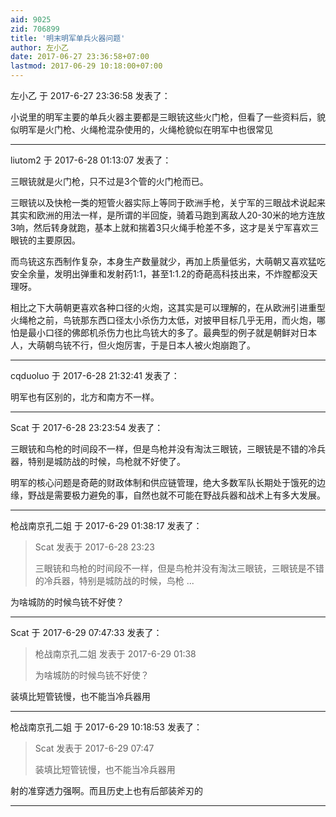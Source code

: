 ```yaml
---
aid: 9025
zid: 706899
title: '明末明军单兵火器问题'
author: 左小乙
date: 2017-06-27 23:36:58+07:00
lastmod: 2017-06-29 10:18:00+07:00
---
```


左小乙 于 2017-6-27 23:36:58 发表了：

小说里的明军主要的单兵火器主要都是三眼铳这些火门枪，但看了一些资料后，貌似明军是火门枪、火绳枪混杂使用的，火绳枪貌似在明军中也很常见

---------

liutom2 于 2017-6-28 01:13:07 发表了：

三眼铳就是火门枪，只不过是3个管的火门枪而已。

三眼铳以及快枪一类的短管火器实际上等同于欧洲手枪，关宁军的三眼战术说起来其实和欧洲的用法一样，是所谓的半回旋，骑着马跑到离敌人20-30米的地方连放3响，然后转身就跑，基本上就和揣着3只火绳手枪差不多，这才是关宁军喜欢三眼铳的主要原因。

而鸟铳这东西制作复杂，本身生产数量就少，再加上质量低劣，大萌朝又喜欢猛吃安全余量，发明出弹重和发射药1:1，甚至1:1.2的奇葩高科技出来，不炸膛都没天理呀。

相比之下大萌朝更喜欢各种口径的火炮，这其实是可以理解的，在从欧洲引进重型火绳枪之前，鸟铳那东西口径太小杀伤力太低，对披甲目标几乎无用，而火炮，哪怕是最小口径的佛郎机杀伤力也比鸟铳大的多了。最典型的例子就是朝鲜对日本人，大萌朝鸟铳不行，但火炮厉害，于是日本人被火炮崩跑了。

---------

cqduoluo 于 2017-6-28 21:32:41 发表了：

明军也有区别的，北方和南方不一样。

---------

Scat 于 2017-6-28 23:23:54 发表了：

三眼铳和鸟枪的时间段不一样，但是鸟枪并没有淘汰三眼铳，三眼铳是不错的冷兵器，特别是城防战的时候，鸟枪就不好使了。

明军的核心问题是奇葩的财政体制和供应链管理，绝大多数军队长期处于饿死的边缘，野战是需要极力避免的事，自然也就不可能在野战兵器和战术上有多大发展。

---------

枪战南京孔二姐 于 2017-6-29 01:38:17 发表了：

> Scat 发表于 2017-6-28 23:23
> 
> 三眼铳和鸟枪的时间段不一样，但是鸟枪并没有淘汰三眼铳，三眼铳是不错的冷兵器，特别是城防战的时候，鸟枪 ...



为啥城防的时候鸟铳不好使？

---------

Scat 于 2017-6-29 07:47:33 发表了：

> 枪战南京孔二姐 发表于 2017-6-29 01:38
> 
> 为啥城防的时候鸟铳不好使？



装填比短管铳慢，也不能当冷兵器用

---------

枪战南京孔二姐 于 2017-6-29 10:18:53 发表了：

> Scat 发表于 2017-6-29 07:47
> 
> 装填比短管铳慢，也不能当冷兵器用



射的准穿透力强啊。而且历史上也有后部装斧刃的

---------

